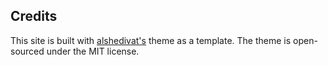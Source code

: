 ## Credits

This site is built with [alshedivat's](https://github.com/devsyedmohsin/portfolio-template) theme as a template. The theme is open-sourced under the MIT license.
